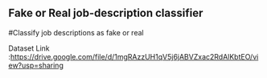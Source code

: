 ## Fake or Real job-description classifier

#Classify job descriptions as fake or real 


Dataset Link :https://drive.google.com/file/d/1mgRAzzUH1qV5j6jABVZxac2RdAlKbtEO/view?usp=sharing

